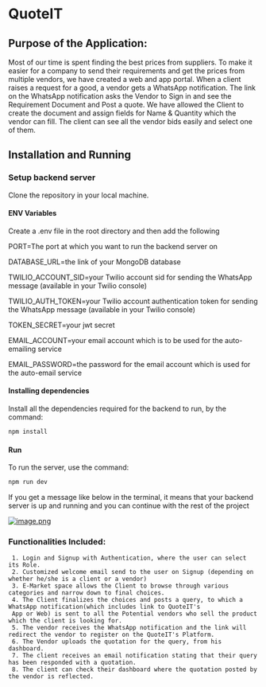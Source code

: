 # QuoteIT


## Purpose of the Application:
 
 Most of our time is spent finding the best prices from suppliers. To make it easier for a company to send their requirements and get the prices from multiple vendors, we have created a web and app portal. When a client raises a request for a good, a vendor gets a WhatsApp notification. The link on the WhatsApp notification asks the Vendor to Sign in and see the Requirement Document and Post a quote. We have allowed the Client to create the document and assign fields for Name & Quantity which the vendor can fill. The client can see all the vendor bids easily and select one of them.

## Installation and Running
### Setup backend server

Clone the repository in your local machine.

#### ENV Variables
Create a .env file in the root directory and then add the following

PORT=The port at which you want to run the backend server on

DATABASE_URL=the link of your MongoDB database

TWILIO_ACCOUNT_SID=your Twilio account sid for sending the WhatsApp message (available in your Twilio console)

TWILIO_AUTH_TOKEN=your Twilio account authentication token for sending the WhatsApp message (available in your Twilio console)

TOKEN_SECRET=your jwt secret

EMAIL_ACCOUNT=your email account which is to be used for the auto-emailing service

EMAIL_PASSWORD=the password for the email account which is used for the auto-email service

#### Installing dependencies
Install all the dependencies required for the backend to run, by the command:
```bash
npm install
```
#### Run
To run the server, use the command:
```bash
npm run dev
```

If you get a message like below in the terminal, it means that your backend server is up and running and you can continue with the rest of the project

[![image.png](https://i.postimg.cc/5NkK1qcr/image.png)](https://postimg.cc/qzyxxKvc)


### Functionalities Included:
     1. Login and Signup with Authentication, where the user can select its Role.
     2. Customized welcome email send to the user on Signup (depending on whether he/she is a client or a vendor)
     3. E-Market space allows the Client to browse through various categories and narrow down to final choices.
     4. The Client finalizes the choices and posts a query, to which a WhatsApp notification(which includes link to QuoteIT's 
     App or Web) is sent to all the Potential vendors who sell the product which the client is looking for.
     5. The vendor receives the WhatsApp notification and the link will redirect the vendor to register on the QuoteIT's Platform.
     6. The Vendor uploads the quotation for the query, from his dashboard.
     7. The client receives an email notification stating that their query has been responded with a quotation.
     8. The client can check their dashboard where the quotation posted by the vendor is reflected.
